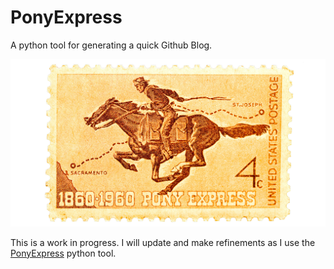 # PonyExpress
A python tool for generating a quick Github Blog.


![pony express](stamp.png)


This is a work in progress.  I will update and make refinements as I use the
[PonyExpress](https://github.com/heathdrobertson/ponyexpress.git) python tool.

